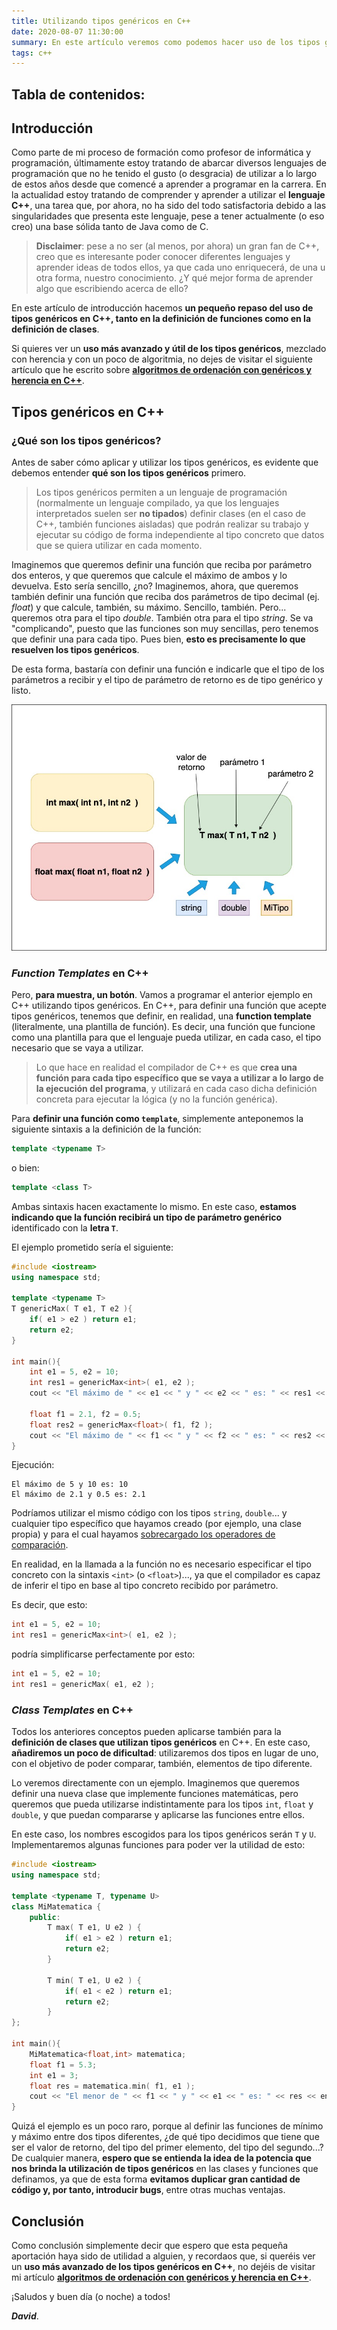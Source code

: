 ```yaml
---
title: Utilizando tipos genéricos en C++
date: 2020-08-07 11:30:00
summary: En este artículo veremos como podemos hacer uso de los tipos genéricos en C++ utilizando templates tanto en la definición de clases como funciones.
tags: c++
---
```


## Tabla de contenidos:

<!-- toc -->

## Introducción

Como parte de mi proceso de formación como profesor de informática y programación, últimamente estoy tratando de abarcar diversos lenguajes de programación que no he tenido el gusto (o desgracia) de utilizar a lo largo de estos años desde que comencé a aprender a programar en la carrera. En la actualidad estoy tratando de comprender y aprender a utilizar el **lenguaje C++**, una tarea que, por ahora, no ha sido del todo satisfactoria debido a las singularidades que presenta este lenguaje, pese a tener actualmente (o eso creo) una base sólida tanto de Java como de C.

> **Disclaimer**: pese a no ser (al menos, por ahora) un gran fan de C++, creo que es interesante poder conocer diferentes lenguajes y aprender ideas de todos ellos, ya que cada uno enriquecerá, de una u otra forma, nuestro conocimiento. ¿Y qué mejor forma de aprender algo que escribiendo acerca de ello?

En este artículo de introducción hacemos **un pequeño repaso del uso de tipos genéricos en C++, tanto en la definición de funciones como en la definición de clases**.

Si quieres ver un **uso más avanzado y útil de los tipos genéricos**, mezclado con herencia y con un poco de algoritmia, no dejes de visitar el siguiente artículo que he escrito sobre [**algoritmos de ordenación con genéricos y herencia en C++**](algoritmos-ordenacion-genericos-herencia-c++).

## Tipos genéricos en C++

### ¿Qué son los tipos genéricos?

Antes de saber cómo aplicar y utilizar los tipos genéricos, es evidente que debemos entender **qué son los tipos genéricos** primero. 

> Los tipos genéricos permiten a un lenguaje de programación (normalmente un lenguaje compilado, ya que los lenguajes interpretados suelen ser **no tipados**) definir clases (en el caso de C++, también funciones aisladas) que podrán realizar su trabajo y ejecutar su código de forma independiente al tipo concreto que datos que se quiera utilizar en cada momento. 

Imaginemos que queremos definir una función que reciba por parámetro dos enteros, y que queremos que calcule el máximo de ambos y lo devuelva. Esto sería sencillo, ¿no? Imaginemos, ahora, que queremos también definir una función que reciba dos parámetros de tipo decimal (ej. *float*) y que calcule, también, su máximo. Sencillo, también. Pero... queremos otra para el tipo *double*. También otra para el tipo *string*. Se va "complicando", puesto que las funciones son muy sencillas, pero tenemos que definir una para cada tipo. Pues bien, **esto es precisamente lo que resuelven los tipos genéricos**.

De esta forma, bastaría con definir una función e indicarle que el tipo de los parámetros a recibir y el tipo de parámetro de retorno es de tipo genérico y listo.

<img src="../blog-imgs-test/genericos-c++.jpg" alt="Una función con tipos específicos y tipos genéricos" style="max-height: 40rem">

### *Function Templates* en C++

Pero, **para muestra, un botón**. Vamos a programar el anterior ejemplo en C++ utilizando tipos genéricos. En C++, para definir una función que acepte tipos genéricos, tenemos que definir, en realidad, una **function template** (literalmente, una plantilla de función). Es decir, una función que funcione como una plantilla para que el lenguaje pueda utilizar, en cada caso, el tipo necesario que se vaya a utilizar.

> Lo que hace en realidad el compilador de C++ es que **crea una función para cada tipo específico que se vaya a utilizar a lo largo de la ejecución del programa**, y utilizará en cada caso dicha definición concreta para ejecutar la lógica (y no la función genérica).

Para **definir una función como `template`**, simplemente anteponemos la siguiente sintaxis a la definición de la función:

```cpp
template <typename T>
```

o bien:

```cpp
template <class T>
```

Ambas sintaxis hacen exactamente lo mismo. En este caso, **estamos indicando que la función recibirá un tipo de parámetro genérico** identificado con la **letra `T`**.

El ejemplo prometido sería el siguiente:

```cpp
#include <iostream>
using namespace std;

template <typename T>
T genericMax( T e1, T e2 ){
    if( e1 > e2 ) return e1;
    return e2;
}

int main(){
    int e1 = 5, e2 = 10;
    int res1 = genericMax<int>( e1, e2 );
    cout << "El máximo de " << e1 << " y " << e2 << " es: " << res1 << endl;

    float f1 = 2.1, f2 = 0.5;
    float res2 = genericMax<float>( f1, f2 );
    cout << "El máximo de " << f1 << " y " << f2 << " es: " << res2 << endl;
}
```

Ejecución:

```
El máximo de 5 y 10 es: 10
El máximo de 2.1 y 0.5 es: 2.1
```

Podríamos utilizar el mismo código con los tipos `string`, `double`... y cualquier tipo específico que hayamos creado (por ejemplo, una clase propia) y para el cual hayamos [sobrecargado los operadores de comparación](https://www.codingunit.com/cplusplus-binary-operator-overloading-greater-or-less-than).

En realidad, en la llamada a la función no es necesario especificar el tipo concreto con la sintaxis `<int>` (o `<float>`)..., ya que el compilador es capaz de inferir el tipo en base al tipo concreto recibido por parámetro.

Es decir, que esto:
```cpp
int e1 = 5, e2 = 10;
int res1 = genericMax<int>( e1, e2 );
```

podría simplificarse perfectamente por esto:
```cpp
int e1 = 5, e2 = 10;
int res1 = genericMax( e1, e2 );
```

### *Class Templates* en C++

Todos los anteriores conceptos pueden aplicarse también para la **definición de clases que utilizan tipos genéricos** en C++. En este caso, **añadiremos un poco de dificultad**: utilizaremos dos tipos en lugar de uno, con el objetivo de poder comparar, también, elementos de tipo diferente.

Lo veremos directamente con un ejemplo. Imaginemos que queremos definir una nueva clase que implemente funciones matemáticas, pero queremos que pueda utilizarse indistintamente para los tipos `int`, `float` y `double`, y que puedan compararse y aplicarse las funciones entre ellos.

En este caso, los nombres escogidos para los tipos genéricos serán `T` y `U`. Implementaremos algunas funciones para poder ver la utilidad de esto:

```cpp
#include <iostream>
using namespace std;

template <typename T, typename U>
class MiMatematica {
    public:
        T max( T e1, U e2 ) {
            if( e1 > e2 ) return e1;
            return e2;
        }

        T min( T e1, U e2 ) {
            if( e1 < e2 ) return e1;
            return e2;
        }
};

int main(){
    MiMatematica<float,int> matematica;
    float f1 = 5.3;
    int e1 = 3;
    float res = matematica.min( f1, e1 );
    cout << "El menor de " << f1 << " y " << e1 << " es: " << res << endl;
}
```

Quizá el ejemplo es un poco raro, porque al definir las funciones de mínimo y máximo entre dos tipos diferentes, ¿de qué tipo decidimos que tiene que ser el valor de retorno, del tipo del primer elemento, del tipo del segundo...? De cualquier manera, **espero que se entienda la idea de la potencia que nos brinda la utilización de tipos genéricos** en las clases y funciones que definamos, ya que de esta forma **evitamos duplicar gran cantidad de código y, por tanto, introducir bugs**, entre otras muchas ventajas.

## Conclusión

Como conclusión simplemente decir que espero que esta pequeña aportación haya sido de utilidad a alguien, y recordaos que, si queréis ver un **uso más avanzado de los tipos genéricos en C++**, no dejéis de visitar mi artículo [**algoritmos de ordenación con genéricos y herencia en C++**](algoritmos-ordenacion-genericos-herencia-c++).

¡Saludos y buen día (o noche) a todos!

***David***.